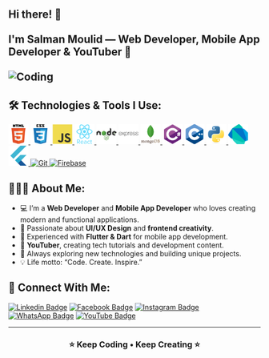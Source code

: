 <h2 align="left">
  <abc>
    <br>Hi there! 👋<br>
    <br>I'm <b>Salman Moulid</b> — Web Developer, Mobile App Developer & YouTuber 🎥<br>
    <br>
    <img src="https://media.giphy.com/media/v1.Y2lkPWVjZjA1ZTQ3OTNqaGsxd2pmNDUwejlqdmZhdHpweTYydndsNDVpODR2bTg2NWd6ayZlcD12MV9naWZzX3NlYXJjaCZjdD1n/n1dFDLwXu4Qkwy7OJ0/giphy.gif" alt="Coding" width="500">
  </abc>
</h2>

<h2 align="left">🛠️ Technologies & Tools I Use:</h2>
<p align="left">
  <!-- Web -->
  <a href="https://www.w3.org/html/" target="_blank"> 
    <img src="https://raw.githubusercontent.com/devicons/devicon/master/icons/html5/html5-original-wordmark.svg" alt="HTML5" width="40" height="40"/> 
  </a>
  <a href="https://www.w3schools.com/css/" target="_blank"> 
    <img src="https://raw.githubusercontent.com/devicons/devicon/master/icons/css3/css3-original-wordmark.svg" alt="CSS3" width="40" height="40"/> 
  </a>
  <a href="https://developer.mozilla.org/en-US/docs/Web/JavaScript" target="_blank"> 
    <img src="https://raw.githubusercontent.com/devicons/devicon/master/icons/javascript/javascript-original.svg" alt="JavaScript" width="40" height="40"/> 
  </a>
  <a href="https://reactjs.org/" target="_blank"> 
    <img src="https://raw.githubusercontent.com/devicons/devicon/master/icons/react/react-original-wordmark.svg" alt="React" width="40" height="40"/> 
  </a>
  <a href="https://nodejs.org" target="_blank"> 
    <img src="https://raw.githubusercontent.com/devicons/devicon/master/icons/nodejs/nodejs-original-wordmark.svg" alt="NodeJS" width="40" height="40"/> 
  </a>
  <a href="https://expressjs.com" target="_blank"> 
    <img src="https://raw.githubusercontent.com/devicons/devicon/master/icons/express/express-original-wordmark.svg" alt="ExpressJS" width="40" height="40"/> 
  </a>
  <a href="https://www.mongodb.com/" target="_blank"> 
    <img src="https://raw.githubusercontent.com/devicons/devicon/master/icons/mongodb/mongodb-original-wordmark.svg" alt="MongoDB" width="40" height="40"/> 
  </a>
  
  <!-- Programming Languages -->
  <a href="https://learn.microsoft.com/en-us/dotnet/csharp/" target="_blank"> 
    <img src="https://raw.githubusercontent.com/devicons/devicon/master/icons/csharp/csharp-original.svg" alt="C#" width="40" height="40"/> 
  </a>
  <a href="https://isocpp.org/" target="_blank"> 
    <img src="https://raw.githubusercontent.com/devicons/devicon/master/icons/cplusplus/cplusplus-original.svg" alt="C++" width="40" height="40"/> 
  </a>
  <a href="https://www.python.org/" target="_blank"> 
    <img src="https://raw.githubusercontent.com/devicons/devicon/master/icons/python/python-original.svg" alt="Python" width="40" height="40"/> 
  </a>
  <a href="https://dart.dev/" target="_blank"> 
    <img src="https://raw.githubusercontent.com/devicons/devicon/master/icons/dart/dart-original.svg" alt="Dart" width="40" height="40"/> 
  </a>
  <a href="https://flutter.dev/" target="_blank"> 
    <img src="https://raw.githubusercontent.com/devicons/devicon/master/icons/flutter/flutter-original.svg" alt="Flutter" width="40" height="40"/> 
  </a>

  <!-- Tools -->
  <a href="https://git-scm.com/" target="_blank"> 
    <img src="https://www.vectorlogo.zone/logos/git-scm/git-scm-icon.svg" alt="Git" width="40" height="40"/> 
  </a>
  <a href="https://firebase.google.com/" target="_blank"> 
    <img src="https://www.vectorlogo.zone/logos/firebase/firebase-icon.svg" alt="Firebase" width="40" height="40"/> 
  </a>
</p>

<h2 align="left">👨🏻‍💻 About Me:</h2>

- 💻 I’m a **Web Developer** and **Mobile App Developer** who loves creating modern and functional applications.  
- 🎨 Passionate about **UI/UX Design** and **frontend creativity**.  
- 📱 Experienced with **Flutter & Dart** for mobile app development.  
- 🎥 **YouTuber**, creating tech tutorials and development content.  
- 🚀 Always exploring new technologies and building unique projects.  
- 💡 Life motto: “Code. Create. Inspire.”  

<h2 align="left">🤝 Connect With Me:</h2>

[![Linkedin Badge](https://img.shields.io/badge/-Salman%20Moulid-blue?style=flat-square&logo=Linkedin&logoColor=white&link=https://www.linkedin.com/)](https://www.linkedin.com/)
[![Facebook Badge](https://img.shields.io/badge/-Salman%20Moulid-1877F2?style=flat-square&logo=facebook&logoColor=white&link=https://facebook.com/)](https://facebook.com/)
[![Instagram Badge](https://img.shields.io/badge/-@salmanmoulid-D7008A?style=flat-square&labelColor=D7008A&logo=Instagram&logoColor=white&link=https://www.instagram.com/)](https://www.instagram.com/)
[![WhatsApp Badge](https://img.shields.io/badge/-Chat%20on%20WhatsApp-25D366?style=flat-square&logo=whatsapp&logoColor=white&link=https://wa.me/)](https://wa.me/)
[![YouTube Badge](https://img.shields.io/badge/-Salman%20Moulid-red?style=flat-square&logo=youtube&logoColor=white&link=https://www.youtube.com/)](https://www.youtube.com/)

---

<h3 align="center">⭐ Keep Coding • Keep Creating ⭐</h3>
